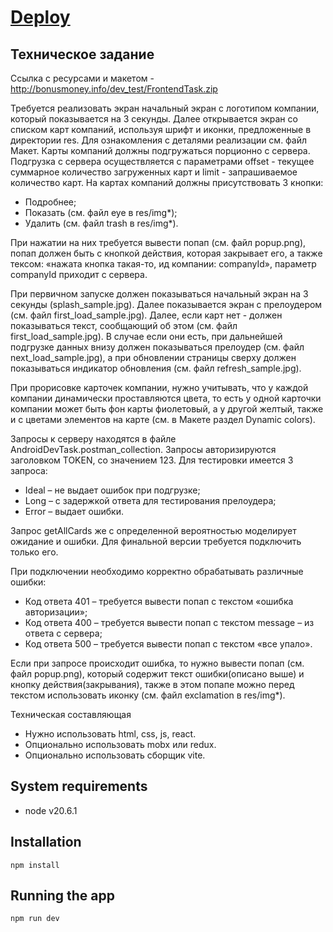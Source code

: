 # [Deploy](https://company-cards-test-assignment.netlify.app/)

## Техническое задание
Ссылка с ресурсами и макетом - http://bonusmoney.info/dev_test/FrontendTask.zip

Требуется реализовать экран начальный экран с логотипом компании, который показывается на 3 секунды. Далее открывается экран со списком карт компаний, используя шрифт и иконки, предложенные в директории res. Для ознакомления с деталями реализации см. файл Макет.
Карты компаний должны подгружаться порционно с сервера. Подгрузка с сервера осуществляется с параметрами offset - текущее суммарное количество загруженных карт и limit - запрашиваемое количество карт. 
На картах компаний должны присутствовать 3 кнопки:

- Подробнее;
- Показать (см. файл eye в res/img*);
- Удалить (см. файл trash в res/img*).

При нажатии на них требуется вывести попап (см. файл popup.png), попап должен быть с кнопкой действия, которая закрывает его, а также тексом: «нажата кнопка такая-то, ид компании: companyId», параметр companyId приходит с сервера.

При первичном запуске должен показываться начальный экран на 3 секунды (splash_sample.jpg). Далее показывается экран с прелоудером (см. файл first_load_sample.jpg). Далее, если карт нет - должен показываться текст, сообщающий об этом (см. файл first_load_sample.jpg). В случае если они есть, при дальнейшей подгрузке данных внизу должен показываться прелоудер (см. файл next_load_sample.jpg), а при обновлении страницы сверху должен показываться индикатор обновления (см. файл refresh_sample.jpg). 

При прорисовке карточек компании, нужно учитывать, что у каждой компании динамически проставляются цвета, то есть у одной карточки компании может быть фон карты фиолетовый, а у другой желтый, также и с цветами элементов на карте (см. в Макете раздел Dynamic colors). 

Запросы к серверу находятся в файле AndroidDevTask.postman_collection. Запросы авторизируются заголовком TOKEN, со значением 123. Для тестировки имеется 3 запросa:
- Ideal – не выдает ошибок при подгрузке;
- Long – с задержкой ответа для тестирования прелоудера;
- Error – выдает ошибки. 

Запрос getAllCards же с определенной вероятностью моделирует ожидание и ошибки. Для финальной версии требуется подключить только его. 

При подключении необходимо корректно обрабатывать различные ошибки: 
- Код ответа 401 – требуется вывести попап с текстом «ошибка авторизации»;
- Код ответа 400 – требуется вывести попап с текстом message – из ответа с сервера;
- Код ответа 500 – требуется вывести попап с текстом «все упало».

Если при запросе происходит ошибка, то нужно вывести попап (см. файл popup.png), который содержит текст ошибки(описано выше) и кнопку действия(закрывания), также в этом попапе можно перед текстом использовать иконку (см. файл exclamation в res/img*).  

Техническая составляющая
- Нужно использовать html, css, js, react.
- Опционально использовать mobx или redux.
- Опционально использовать сборщик vite.

## System requirements
- node v20.6.1
  
## Installation
```
npm install
```
  
## Running the app
```
npm run dev
```

